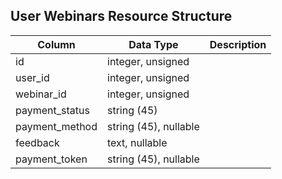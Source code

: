 ## User Webinars Resource Structure

| Column | Data Type | Description |
| ------ | --------- | ----------- |
| id | integer, unsigned |  |
| user_id | integer, unsigned |  |
| webinar_id | integer, unsigned |  |
| payment_status | string (45) |  |
| payment_method | string (45), nullable |  |
| feedback | text, nullable |  |
| payment_token | string (45), nullable |  |

